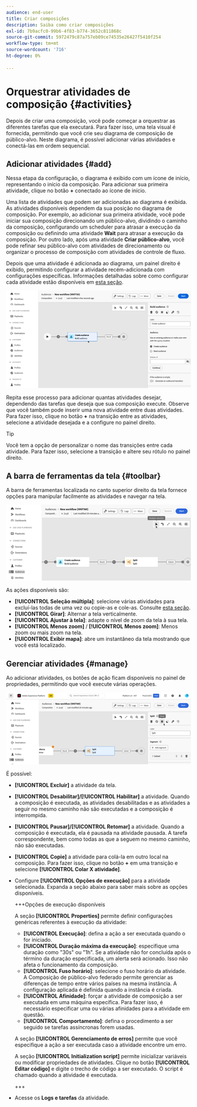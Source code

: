 ```yaml
---
audience: end-user
title: Criar composições
description: Saiba como criar composições
exl-id: 7b9acfc0-99b6-4f83-b774-3652c811868c
source-git-commit: 5972479c87a757eb09ce74535e26427f5410f254
workflow-type: tm+mt
source-wordcount: '716'
ht-degree: 0%

---
```


# Orquestrar atividades de composição {#activities}

Depois de criar uma composição, você pode começar a orquestrar as diferentes tarefas que ela executará. Para fazer isso, uma tela visual é fornecida, permitindo que você crie seu diagrama de composição de público-alvo. Neste diagrama, é possível adicionar várias atividades e conectá-las em ordem sequencial.

## Adicionar atividades {#add}

Nessa etapa da configuração, o diagrama é exibido com um ícone de início, representando o início da composição. Para adicionar sua primeira atividade, clique no botão **+** conectado ao ícone de início.

Uma lista de atividades que podem ser adicionadas ao diagrama é exibida. As atividades disponíveis dependem da sua posição no diagrama de composição. Por exemplo, ao adicionar sua primeira atividade, você pode iniciar sua composição direcionando um público-alvo, dividindo o caminho da composição, configurando um scheduler para atrasar a execução da composição ou definindo uma atividade **Wait** para atrasar a execução da composição. Por outro lado, após uma atividade **Criar público-alvo**, você pode refinar seu público-alvo com atividades de direcionamento ou organizar o processo de composição com atividades de controle de fluxo.

Depois que uma atividade é adicionada ao diagrama, um painel direito é exibido, permitindo configurar a atividade recém-adicionada com configurações específicas. Informações detalhadas sobre como configurar cada atividade estão disponíveis em [esta seção](activities/about-activities.md).

![](assets/composition-create-add.png)

Repita esse processo para adicionar quantas atividades desejar, dependendo das tarefas que deseja que sua composição execute. Observe que você também pode inserir uma nova atividade entre duas atividades. Para fazer isso, clique no botão **+** na transição entre as atividades, selecione a atividade desejada e a configure no painel direito.

>[!TIP]
>
>Você tem a opção de personalizar o nome das transições entre cada atividade. Para fazer isso, selecione a transição e altere seu rótulo no painel direito.

## A barra de ferramentas da tela {#toolbar}

A barra de ferramentas localizada no canto superior direito da tela fornece opções para manipular facilmente as atividades e navegar na tela.

![](assets/canvas-toolbar.png)

As ações disponíveis são:

* **[!UICONTROL Seleção múltipla]**: selecione várias atividades para excluí-las todas de uma vez ou copie-as e cole-as. Consulte [esta seção](#copy).
* **[!UICONTROL Girar]**: Alternar a tela verticalmente.
* **[!UICONTROL Ajustar à tela]**: adapte o nível de zoom da tela à sua tela.
* **[!UICONTROL Menos zoom]** / **[!UICONTROL Menos zoom]**: Menos zoom ou mais zoom na tela.
* **[!UICONTROL Exibir mapa]**: abre um instantâneo da tela mostrando que você está localizado.

## Gerenciar atividades {#manage}

Ao adicionar atividades, os botões de ação ficam disponíveis no painel de propriedades, permitindo que você execute várias operações.

![](assets/activity-actions.png)

É possível:

* **[!UICONTROL Excluir]** a atividade da tela.
* **[!UICONTROL Desabilitar]/[!UICONTROL Habilitar]** a atividade. Quando a composição é executada, as atividades desabilitadas e as atividades a seguir no mesmo caminho não são executadas e a composição é interrompida.
* **[!UICONTROL Pausar]/[!UICONTROL Retomar]** a atividade. Quando a composição é executada, ela é pausada na atividade pausada. A tarefa correspondente, bem como todas as que a seguem no mesmo caminho, não são executadas.
* **[!UICONTROL Copie]** a atividade para colá-la em outro local na composição. Para fazer isso, clique no botão **+** em uma transição e selecione **[!UICONTROL Colar X atividade]**. <!-- cannot copy multiple activities ? cannot paste in another composition?-->
* Configure **[!UICONTROL Opções de execução]** para a atividade selecionada. Expanda a seção abaixo para saber mais sobre as opções disponíveis.

  +++Opções de execução disponíveis

  A seção **[!UICONTROL Properties]** permite definir configurações genéricas referentes à execução da atividade:

   * **[!UICONTROL Execução]**: defina a ação a ser executada quando o for iniciado.
   * **[!UICONTROL Duração máxima da execução]**: especifique uma duração como &quot;30s&quot; ou &quot;1h&quot;. Se a atividade não for concluída após o término da duração especificada, um alerta será acionado. Isso não afeta o funcionamento da composição.
   * **[!UICONTROL Fuso horário]**: selecione o fuso horário da atividade. A Composição de público-alvo federado permite gerenciar as diferenças de tempo entre vários países na mesma instância. A configuração aplicada é definida quando a instância é criada.
   * **[!UICONTROL Afinidade]**: forçar a atividade de composição a ser executada em uma máquina específica. Para fazer isso, é necessário especificar uma ou várias afinidades para a atividade em questão.
   * **[!UICONTROL Comportamento]**: defina o procedimento a ser seguido se tarefas assíncronas forem usadas.

  A seção **[!UICONTROL Gerenciamento de erros]** permite que você especifique a ação a ser executada caso a atividade encontre um erro.

  A seção **[!UICONTROL Initialization script]** permite inicializar variáveis ou modificar propriedades de atividades. Clique no botão **[!UICONTROL Editar código]** e digite o trecho de código a ser executado. O script é chamado quando a atividade é executada.

  +++

* Acesse os **Logs e tarefas** da atividade.
